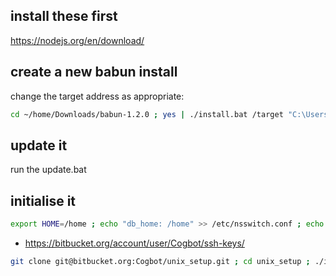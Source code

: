 ## install these first ##

https://nodejs.org/en/download/

## create a new babun install ##

change the target address as appropriate:

```bash
cd ~/home/Downloads/babun-1.2.0 ; yes | ./install.bat /target "C:\Users\[username]\babun"
```

## update it ##

run the update.bat

## initialise it ##

```bash
export HOME=/home ; echo "db_home: /home" >> /etc/nsswitch.conf ; echo "db_shell: /bin/zsh" >> /etc/nsswitch.conf ; mkpasswd -l -p "$(cygpath -H)" > /etc/passwd ; rm /etc/passwd ; rm /etc/group ; cd ~ ; mkdir -p .ssh ; yes | ssh-keygen -q -N "" -f ~/.ssh/id_rsa -t rsa -b 4096 -C "luke.avery@live.co.uk" ; sudo chmod 600 ~/.ssh/* ; cat ~/.ssh/id_rsa.pub
```

* https://bitbucket.org/account/user/Cogbot/ssh-keys/

```bash
git clone git@bitbucket.org:Cogbot/unix_setup.git ; cd unix_setup ; ./install.sh
```
